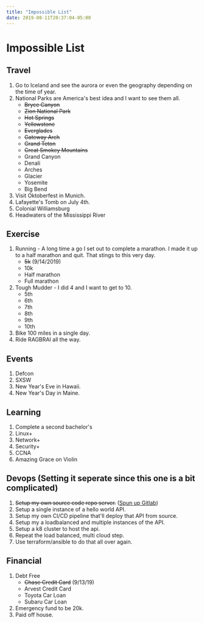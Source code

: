 ```yaml
---
title: "Impossible List"
date: 2019-08-11T20:37:04-05:00
---
```


# Impossible List

## Travel

1. Go to Iceland and see the aurora or even the geography depending on the time of year.
1. National Parks are America's best idea and I want to see them all.
    * ~~Bryce Canyon~~   
    * ~~Zion National Park~~ 
    * ~~Hot Springs~~ 
    * ~~Yellowstone~~ 
    * ~~Everglades~~ 
    * ~~Gateway Arch~~ 
    * ~~Grand Teton~~ 
    * ~~Great Smokey Mountains~~ 
    * Grand Canyon 
    * Denali 
    * Arches 
    * Glacier 
    * Yosemite 
    * Big Bend 
1. Visit Oktoberfest in Munich.
1. Lafayette's Tomb on July 4th.
1. Colonial Williamsburg
1. Headwaters of the Mississippi River

## Exercise

1. Running - A long time a go I set out to complete a marathon.  I made it up to a half marathon and quit.  That stings to this very day.
    * ~~5k~~ (9/14/2019)
    * 10k
    * Half marathon
    * Full marathon
2. Tough Mudder - I did 4 and I want to get to 10.
    * 5th
    * 6th
    * 7th
    * 8th
    * 9th
    * 10th
3. Bike 100 miles in a single day.
4. Ride RAGBRAI all the way.

## Events

1. Defcon
1. SXSW
1. New Year's Eve in Hawaii.  
1. New Year's Day in Maine.

## Learning

1. Complete a second bachelor's
1. Linux+
1. Network+
1. Security+
1. CCNA
1. Amazing Grace on Violin

## Devops (Setting it seperate since this one is a bit complicated)

1. ~~Setup my own source code repo server.~~ ([Spun up Gitlab](/images/gitlab.png))
1. Setup a single instance of a hello world API.
1. Setup my own CI/CD pipeline that'll deploy that API from source.
1. Setup my a loadbalanced and multiple instances of the API.
1. Setup a k8 cluster to host the api.
1. Repeat the load balanced, multi cloud step.
1. Use terraform/ansible to do that all over again.


## Financial

1. Debt Free
    * ~~Chase Credit Card~~ (9/13/19)
    * Arvest Credit Card
    * Toyota Car Loan
    * Subaru Car Loan  
2. Emergency fund to be 20k.
3. Paid off house.  
